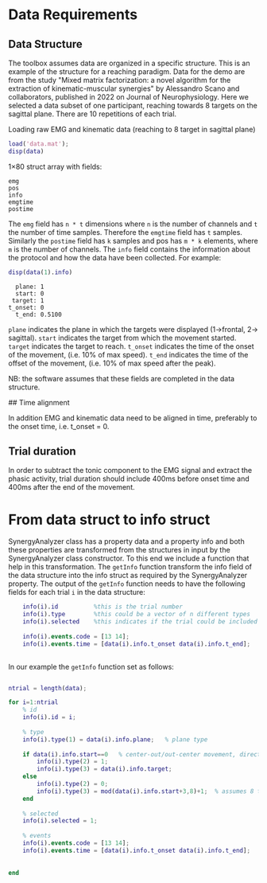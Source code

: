 # Data Requirements

## Data Structure

The toolbox assumes data are organized in a specific structure. This is an example of the structure for a reaching paradigm.
Data for the demo are from the study "Mixed matrix factorization: a novel algorithm for the extraction of kinematic-muscular synergies" by Alessandro Scano and collaborators, published in 2022 on Journal of Neurophysiology.
Here we selected a data subset of one participant, reaching towards 8 targets on the sagittal plane. There are 10 repetitions of each trial.

Loading raw EMG and kinematic data (reaching to 8 target in sagittal plane)

```matlab
load('data.mat');
disp(data)
```

  1×80 struct array with fields:

    emg
    pos
    info
    emgtime
    postime

The ```emg``` field has ```n * t``` dimensions where ```n``` is the number of channels and ```t``` the number of time samples. Therefore the ```emgtime``` field has ```t``` samples. 
Similarly the ```postime``` field has ```k``` samples and pos has ```m * k``` elements, where ```m``` is the number of channels.
The ```info``` field contains the information about the protocol and how the data have been collected. For example:

```matlab
disp(data(1).info)
```

      plane: 1
      start: 0
     target: 1
    t_onset: 0
      t_end: 0.5100

```plane``` indicates the plane in which the targets were displayed (1->frontal, 2-> sagittal).
```start``` indicates the target from which the movement started.
```target``` indicates the target to reach.
```t_onset``` indicates the time of the onset of the movement, (i.e. 10% of max speed).
```t_end``` indicates the time of the offset of the movement, (i.e. 10% of max speed after the peak).

NB: the software assumes that these fields are completed in the data structure.


## Time alignment                

In addition EMG and kinematic data need to be aligned in time, preferably to the onset time, i.e. t_onset = 0.


## Trial duration

In order to subtract the tonic component to the EMG signal and extract the phasic activity, trial duration should include 400ms before onset time and 400ms after the end of the movement.

# From data struct to info struct

SynergyAnalyzer class has a property data and a property info and both these properties are transformed from the structures in input by the SynergyAnalyzer class constructor. To this end we include a function that help in this transformation.
The ```getInfo``` function transform the info field of the data structure into the info struct as required by the SynergyAnalyzer property.
The output of the ```getInfo``` function needs to have the following fields for each trial ```i``` in the data structure:

```matlab
    info(i).id          %this is the trial number
    info(i).type        %this could be a vector of n different types
    info(i).selected    %this indicates if the trial could be included in the analysis
   
    info(i).events.code = [13 14];                                      % these are the codes for the time events (we included two but more can be added)
    info(i).events.time = [data(i).info.t_onset data(i).info.t_end];    %these are the times at which the events occurred
    
```

In our example the ```getInfo``` function set as follows:

```matlab

ntrial = length(data);

for i=1:ntrial
    % id
    info(i).id = i;
    
    % type
    info(i).type(1) = data(i).info.plane;   % plane type
    
    if data(i).info.start==0   % center-out/out-center movement, direction of motion
        info(i).type(2) = 1;   
        info(i).type(3) = data(i).info.target;
    else
        info(i).type(2) = 0;
        info(i).type(3) = mod(data(i).info.start+3,8)+1;  % assumes 8 targets
    end
    
    % selected
    info(i).selected = 1;
    
    % events
    info(i).events.code = [13 14];
    info(i).events.time = [data(i).info.t_onset data(i).info.t_end];
    
    
end

```